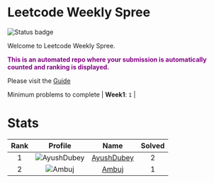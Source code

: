 
Leetcode Weekly Spree
=====================


![Status badge](https://github.com/InnogeeksOrganization/coderspree/actions/workflows/checkSubmission.yml/badge.svg)  


Welcome to Leetcode Weekly Spree.  


**<font color="purple">This is an automated repo where your submission is automatically counted and ranking is displayed.</font>**  


Please visit the [Guide](./Guide/README.md)  


Minimum problems to complete | **Week1**: `1` |   

# Stats
  

|Rank|Profile|Name|Solved|
| :---: | :---: | :---: | :---: |
|1|![AyushDubey](https://avatars.githubusercontent.com/u/33064931?v=4&s=100)|[AyushDubey](https://github.com/devAyushDubey)|2|
|2|![Ambuj](https://avatars.githubusercontent.com/u/82520623?v=4&s=100)|[Ambuj](https://github.com/ambuj-1211)|1|
